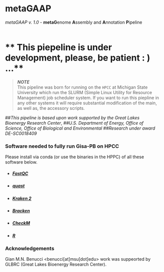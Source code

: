 # **metaGAAP**

*metaGAAP v. 1.0* - **metaG**enome **A**ssembly and **A**nnotation **P**ipeline<br>
<br>

# ** This piepeline is under development, please, be patient : ) ...**

> **_NOTE_**<br> 
> This pipeline was born for running on the `HPCC` at Michigan State University which run the SLURM (Simple Linux Utility for Resource Management) job scheduler system. If you want to run this piepline in any other systems it will require substantial modification of the main, as well as, the accessory scripts.

##*This pipeline is based upon work supported by the Great Lakes Bioenergy Research Center*,
##*U.S. Department of Energy, Office of Science, Office of Biological and Environmental*
##*Research under award DE-SC0018409*

### **Software needed to fully run Gisa-PB on HPCC**

Please install via conda (or use the binaries in the HPPC) of all these software below. 
* ##### [FastQC](https://www.bioinformatics.babraham.ac.uk/projects/fastqc/)
* ##### [quast](http://bioinf.spbau.ru/quast)
* ##### [Kraken 2](https://ccb.jhu.edu/software/kraken2/)
* ##### [Bracken](https://github.com/jenniferlu717/Bracken)
* ##### [CheckM](https://ecogenomics.github.io/CheckM/)
* ##### [R](https://anaconda.org/r/r-essentials)


### **Acknowledgements**
Gian M.N. Benucci <benucci[at]msu[dot]edu> work was suppeorted by GLBRC (Great Lakes Bioenergy Research Center).

